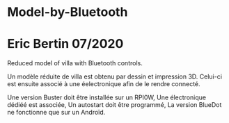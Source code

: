 # Model-by-Bluetooth
# Eric Bertin 07/2020
Reduced model of villa with Bluetooth controls.

Un modèle réduite de villa est obtenu par dessin et impression 3D.
Celui-ci est ensuite associé à une éelectronique afin de le rendre connecté.

Une version Buster doit être installée sur un RPI0W,
Une électronique dédiéé est associée,
Un autostart doit être programmé,
La version BlueDot ne fonctionne que sur un Androïd.
